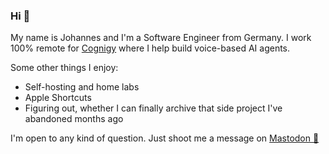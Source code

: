 ### Hi 👋

My name is Johannes and I'm a Software Engineer from Germany. I work 100% remote for [Cognigy](https://github.com/Cognigy) where I help build voice-based AI agents.

Some other things I enjoy:

- Self-hosting and home labs
- Apple Shortcuts
- Figuring out, whether I can finally archive that side project I've abandoned months ago

I'm open to any kind of question. Just shoot me a message on [Mastodon 📧](https://mastodon.social/@technocidal)
